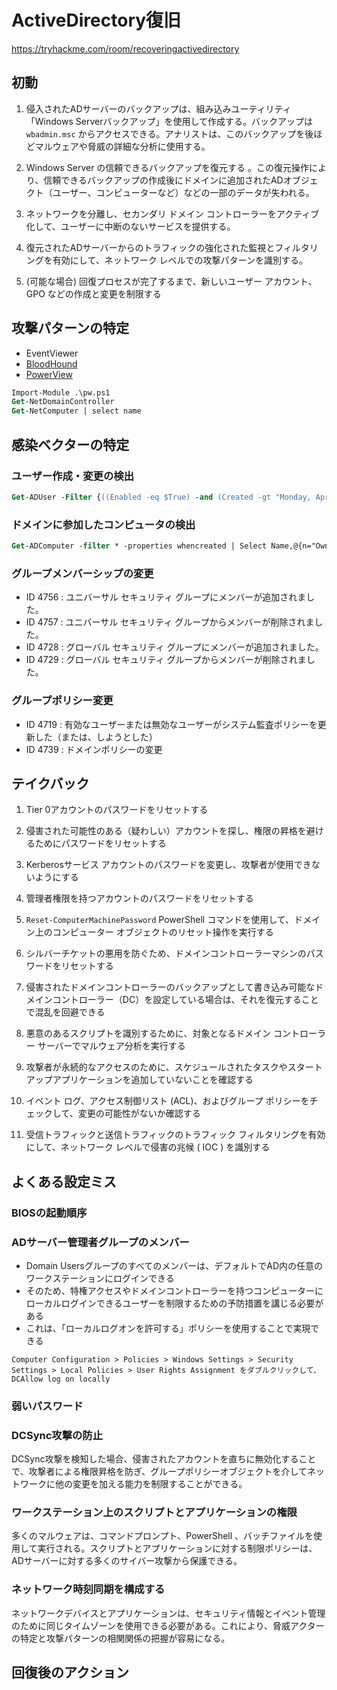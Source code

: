 # ActiveDirectory復旧

https://tryhackme.com/room/recoveringactivedirectory

## 初動

1. 侵入されたADサーバーのバックアップは、組み込みユーティリティ「Windows Serverバックアップ」を使用して作成する。バックアップは `wbadmin.msc` からアクセスできる。アナリストは、このバックアップを後ほどマルウェアや脅威の詳細な分析に使用する。

1. Windows Server の信頼できるバックアップを復元する
。この復元操作により、信頼できるバックアップの作成後にドメインに追加されたADオブジェクト（ユーザー、コンピューターなど）などの一部のデータが失われる。

1. ネットワークを分離し、セカンダリ ドメイン コントローラーをアクティブ化して、ユーザーに中断のないサービスを提供する。

1. 復元されたADサーバーからのトラフィックの強化された監視とフィルタリングを有効にして、ネットワーク レベルでの攻撃パターンを識別する。

1. (可能な場合) 回復プロセスが完了するまで、新しいユーザー アカウント、GPO などの作成と変更を制限する

## 攻撃パターンの特定

- EventViewer
- [BloodHound](https://github.com/SpecterOps/BloodHound-Legacy)
- [PowerView](https://github.com/PowerShellMafia/PowerSploit/tree/master/Recon)

```ps
Import-Module .\pw.ps1
Get-NetDomainController
Get-NetComputer | select name
```

## 感染ベクターの特定

### ユーザー作成・変更の検出

```ps
Get-ADUser -Filter {((Enabled -eq $True) -and (Created -gt "Monday, April 10, 2023 00:00:00 AM"))} -Property Created, LastLogonDate | select SamAccountName, Name, Created | Sort-Object Created
```

### ドメインに参加したコンピュータの検出

```ps
Get-ADComputer -filter * -properties whencreated | Select Name,@{n="Owner";e={(Get-acl "ad:\$($_.distinguishedname)").owner}},whencreated 
```

### グループメンバーシップの変更

- ID 4756 : ユニバーサル セキュリティ グループにメンバーが追加されました。
- ID 4757 : ユニバーサル セキュリティ グループからメンバーが削除されました。
- ID 4728 : グローバル セキュリティ グループにメンバーが追加されました。
- ID 4729 : グローバル セキュリティ グループからメンバーが削除されました。

### グループポリシー変更

- ID 4719 : 有効なユーザーまたは無効なユーザーがシステム監査ポリシーを更新した（または、しようとした）
- ID 4739 : ドメインポリシーの変更

## テイクバック

1. Tier 0アカウントのパスワードをリセットする

1. 侵害された可能性のある（疑わしい）アカウントを探し、権限の昇格を避けるためにパスワードをリセットする

1. Kerberosサービス アカウントのパスワードを変更し、攻撃者が使用できないようにする

1. 管理者権限を持つアカウントのパスワードをリセットする

1. `Reset-ComputerMachinePassword` PowerShell コマンドを使用して、ドメイン上のコンピューター オブジェクトのリセット操作を実行する

1. シルバーチケットの悪用を防ぐため、ドメインコントローラーマシンのパスワードをリセットする

1. 侵害されたドメインコントローラーのバックアップとして書き込み可能なドメインコントローラー（DC）を設定している場合は、それを復元することで混乱を回避できる

1. 悪意のあるスクリプトを識別するために、対象となるドメイン コントローラー サーバーでマルウェア分析を実行する

1. 攻撃者が永続的なアクセスのために、スケジュールされたタスクやスタートアップアプリケーションを追加していないことを確認する

1. イベント ログ、アクセス制御リスト (ACL)、およびグループ ポリシーをチェックして、変更の可能性がないか確認する

1. 受信トラフィックと送信トラフィックのトラフィック フィルタリングを有効にして、ネットワーク レベルで侵害の兆候 ( IOC ) を識別する

## よくある設定ミス

### BIOSの起動順序

### ADサーバー管理者グループのメンバー

- Domain Usersグループのすべてのメンバーは、デフォルトでAD内の任意のワークステーションにログインできる
- そのため、特権アクセスやドメインコントローラーを持つコンピューターにローカルログインできるユーザーを制限するための予防措置を講じる必要がある
- これは、「ローカルログオンを許可する」ポリシーを使用することで実現できる

```
Computer Configuration > Policies > Windows Settings > Security Settings > Local Policies > User Rights Assignment をダブルクリックして、 DCAllow log on locally
```

### 弱いパスワード

### DCSync攻撃の防止

DCSync攻撃を検知した場合、侵害されたアカウントを直ちに無効化することで、攻撃者による権限昇格を防ぎ、グループポリシーオブジェクトを介してネットワークに他の変更を加える能力を制限することができる。

### ワークステーション上のスクリプトとアプリケーションの権限

多くのマルウェアは、コマンドプロンプト、PowerShell 、バッチファイルを使用して実行される。スクリプトとアプリケーションに対する制限ポリシーは、 ADサーバーに対する多くのサイバー攻撃から保護できる。

### ネットワーク時刻同期を構成する

ネットワークデバイスとアプリケーションは、セキュリティ情報とイベント管理のために同じタイムゾーンを使用できる必要がある。これにより、脅威アクターの特定と攻撃パターンの相関関係の把握が容易になる。

## 回復後のアクション

